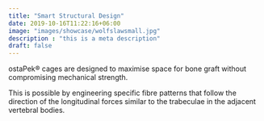 ```yaml
---
title: "Smart Structural Design"
date: 2019-10-16T11:22:16+06:00
image: "images/showcase/wolfslawsmall.jpg"
description : "this is a meta description"
draft: false
---
```


ostaPek® cages are designed to maximise space for bone graft without compromising mechanical strength. 

This is possible by engineering specific fibre patterns that follow the direction of the longitudinal forces similar to the trabeculae in the adjacent vertebral bodies.